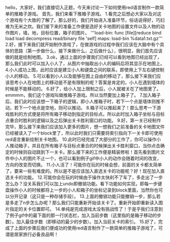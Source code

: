 hello，大家好，我们直接切入正题，今天来讨论一下如何使用red语言制作一款简单的推箱子游戏。
首先，我们来看下推箱子游戏。
1.看完之后想必大家以及对这个游戏有个大致的了解了。那么好的，我们开始进入准备环节，俗话说得好，巧妇难为无米之炊。我们接下来的准备工作便是选好关卡地图的设置文件以及人物的动作图片，墙，地，目标位置，箱子的图片。
'''load-bin: func [file][reduce bind load load decompress read/binary file 'self]
maps: load-bin %data1.txt.gz'''
2.好，接下来我们就开始制作游戏了，在做游戏的过程中我们应该在大脑中有个具体的思路（第一步做什么，接下来做什么，之后做什么），很明显，我们首先应该做的就是绘制地图。
3.ok，通过上面的步骤我们已经可以看到地图已经出现了，那么我们此时可以加入小人了，从图片中抽取出小人的编码后将其显示在地图上。
4.小人成功上图，此时应该是建立小人和键盘之间的联系，即使用上下左右键控制小人的移动。
5.可以看到小人以及能够在图上自由的移动了，那么接下来我们应该思考小人在地图上的移动是不是有限制的呢？答案是肯定的，小人在遇到墙体的时候是不能移动的。
6.好了，给小人加上限制之后，小人就被关在了地图里了。emmmm，我们这个游戏叫做推箱子游戏。所以当然要加上箱子了。
7.加入箱子后，我们此时应该想一下箱子的逻辑，即小人推箱子时，若下一个点是墙体则推不动，若下一个地点是空地，则可以推动。
8.箱子可以推起来了！那么思考一下游戏胜利的方式便是将所有箱子移动到指定的目标点。所以此时加入箱子坐标与目标点重合时胜利的逻辑以及之后弹出关卡胜利窗口的功能。
9.好，第一关已经制作完毕，那么接下来我们应该加入更多的图片，想一想我们之前准备的关卡地图文件已经被读入了一个block里了，所以此时我们只需要将索引指向下一关卡即可使用red语言重新绘制关卡地图。
10.此时已经完成了大部分的工作了，你可以操作小人推动箱子，并且在所有箱子与目标点重合的时候弹出关卡胜利窗口，当你点击确定的时候则自动跳到下一关卡。那么接下来的工作便是精装修啦！首先看到图片文件中小人的图片不止一个，也可以看到例子gif中小人的动作会随着时间的改变，方向的改变而切换。
11.小人活了！可能你在玩的时候会想，前面的关卡都太简单了，要来一些有难度的。所以是不是应该加入直选关卡的功能呢？好！现在加入直选关卡的功能。
12.可能你会在玩的时候由于操作太快刹不了车了，多走出了一步怎么办？没关系我们可以加上undo即撤销功能。看下功能如何实现，即每一步键盘操作小人的时候都将上一步的小人和箱子的坐标记录到block里面，当然你也可以分开记录（这只是一种存储手段）。
13.上面的撤销功能只能撤销一步，那么若是多走了n步怎么办呢？那么我们只能重新开始该关卡了。重新开始即重新读入图片指定的关卡位置即可。
14.单纯是完成游戏太没有挑战性了！于是乎我们注意到了例子gif中的最下面的那一行状态栏，加入当前步数（这里指的是箱子移动的步数）。加入最佳步数（即移动的最少的步数）。加入当前关卡的索引。
15.好了，完成了上面的步骤后我们便成功的使用red语言制作了一款简单的推箱子游戏了，可谓是居家旅行必备良品啊！